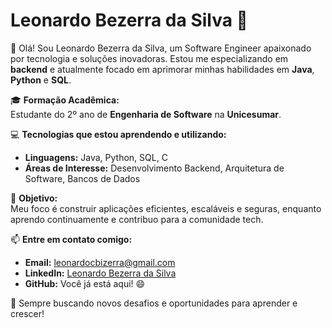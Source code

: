# Leonardo Bezerra da Silva 🚀

👋 Olá! Sou Leonardo Bezerra da Silva, um Software Engineer apaixonado por tecnologia e soluções inovadoras. Estou me especializando em **backend** e atualmente focado em aprimorar minhas habilidades em **Java**, **Python** e **SQL**.

🎓 **Formação Acadêmica:**  
Estudante do 2º ano de **Engenharia de Software** na **Unicesumar**.

💻 **Tecnologias que estou aprendendo e utilizando:**  
- **Linguagens:** Java, Python, SQL, C 
- **Áreas de Interesse:** Desenvolvimento Backend, Arquitetura de Software, Bancos de Dados  

🎯 **Objetivo:**  
Meu foco é construir aplicações eficientes, escaláveis e seguras, enquanto aprendo continuamente e contribuo para a comunidade tech.

📫 **Entre em contato comigo:**  
- **Email:** [leonardocbizerra@gmail.com](mailto:leonardocbizerra@gmail.com)  
- **LinkedIn:** [Leonardo Bezerra da Silva](https://www.linkedin.com/in/leonardo-bezerra-da-silva-2507a92bb/)  
- **GitHub:** Você já está aqui! 😄  

🌟 Sempre buscando novos desafios e oportunidades para aprender e crescer!

